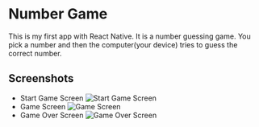 # Number Game

This is my first app with React Native. It is a number guessing game. You pick a number and then the computer(your device) tries to guess the correct number. 

## Screenshots

- Start Game Screen 
![Start Game Screen](./screenshots/startgame.png)
- Game Screen
![Game Screen](./screenshots/game.png)
- Game Over Screen
![Game Over Screen](./screenshots/gameover.png)
